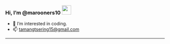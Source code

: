 ### Hi, I’m @marooners10 <img src="https://github.com/TheDudeThatCode/TheDudeThatCode/blob/master/Assets/Hi.gif" width="29px">
- 👀 I’m interested in coding.
- 📫 tamangtsering15@gmail.com
---
